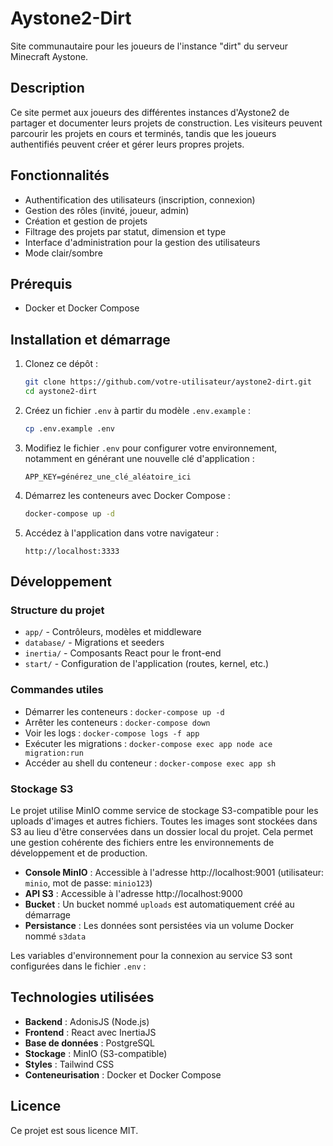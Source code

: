 # Aystone2-Dirt

Site communautaire pour les joueurs de l'instance "dirt" du serveur Minecraft Aystone.

## Description

Ce site permet aux joueurs des différentes instances d'Aystone2 de partager et documenter leurs projets de construction. Les visiteurs peuvent parcourir les projets en cours et terminés, tandis que les joueurs authentifiés peuvent créer et gérer leurs propres projets.

## Fonctionnalités

- Authentification des utilisateurs (inscription, connexion)
- Gestion des rôles (invité, joueur, admin)
- Création et gestion de projets
- Filtrage des projets par statut, dimension et type
- Interface d'administration pour la gestion des utilisateurs
- Mode clair/sombre

## Prérequis

- Docker et Docker Compose

## Installation et démarrage

1. Clonez ce dépôt :
   ```bash
   git clone https://github.com/votre-utilisateur/aystone2-dirt.git
   cd aystone2-dirt
   ```

2. Créez un fichier `.env` à partir du modèle `.env.example` :
   ```bash
   cp .env.example .env
   ```

3. Modifiez le fichier `.env` pour configurer votre environnement, notamment en générant une nouvelle clé d'application :
   ```
   APP_KEY=générez_une_clé_aléatoire_ici
   ```

4. Démarrez les conteneurs avec Docker Compose :
   ```bash
   docker-compose up -d
   ```

5. Accédez à l'application dans votre navigateur :
   ```
   http://localhost:3333
   ```

## Développement

### Structure du projet

- `app/` - Contrôleurs, modèles et middleware
- `database/` - Migrations et seeders
- `inertia/` - Composants React pour le front-end
- `start/` - Configuration de l'application (routes, kernel, etc.)

### Commandes utiles

- Démarrer les conteneurs : `docker-compose up -d`
- Arrêter les conteneurs : `docker-compose down`
- Voir les logs : `docker-compose logs -f app`
- Exécuter les migrations : `docker-compose exec app node ace migration:run`
- Accéder au shell du conteneur : `docker-compose exec app sh`

### Stockage S3

Le projet utilise MinIO comme service de stockage S3-compatible pour les uploads d'images et autres fichiers. Toutes les images sont stockées dans S3 au lieu d'être conservées dans un dossier local du projet. Cela permet une gestion cohérente des fichiers entre les environnements de développement et de production.

- **Console MinIO** : Accessible à l'adresse http://localhost:9001 (utilisateur: `minio`, mot de passe: `minio123`)
- **API S3** : Accessible à l'adresse http://localhost:9000
- **Bucket** : Un bucket nommé `uploads` est automatiquement créé au démarrage
- **Persistance** : Les données sont persistées via un volume Docker nommé `s3data`

Les variables d'environnement pour la connexion au service S3 sont configurées dans le fichier `.env` :

## Technologies utilisées

- **Backend** : AdonisJS (Node.js)
- **Frontend** : React avec InertiaJS
- **Base de données** : PostgreSQL
- **Stockage** : MinIO (S3-compatible)
- **Styles** : Tailwind CSS
- **Conteneurisation** : Docker et Docker Compose

## Licence

Ce projet est sous licence MIT.
